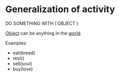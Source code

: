 # Generalization of activity #

DO SOMETHING WITH ( OBJECT )

[Object](Object.md) can be anything in the [world](World.md).

Examples:
  * eat(bread)
  * rest()
  * sell(soul)
  * buy(love)